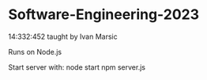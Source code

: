 # Software-Engineering-2023
14:332:452 taught by Ivan Marsic

Runs on Node.js

Start server with:
node start
npm server.js
